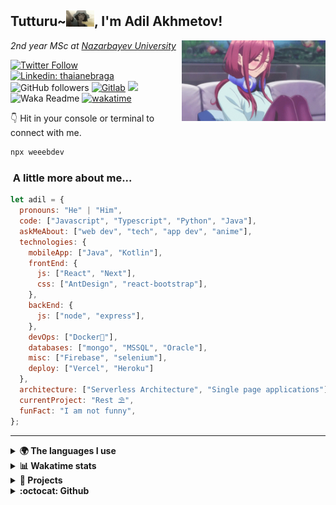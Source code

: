 <h2>Tutturu~<img src="img/tuturu.gif" width="45" alt="">, I'm Adil Akhmetov! <img src="img/miku-dance.gif" width="50" alt=""></h2>
<img align='right' src="img/miku.gif" width="230" alt="">
<p><em>2nd year MSc at <a href="https://nu.edu.kz/">Nazarbayev University</a>
<a href="https://sdu.edu.kz/"><img src="img/sdu-ahegao.svg" align="right" width="100" alt=""></a>
</em></p>

[![Twitter Follow](https://img.shields.io/twitter/follow/weeebdev?label=Follow)](https://twitter.com/intent/follow?screen_name=weeebdev)
[![Linkedin: thaianebraga](https://img.shields.io/badge/-adildev-blue?style=flat-square&logo=Linkedin&logoColor=white&link=https://www.linkedin.com/in/adildev/)](https://www.linkedin.com/in/adildev/)
![GitHub followers](https://img.shields.io/github/followers/weeebdev?label=Follow&style=flat-square)
[![Gitlab](https://img.shields.io/badge/Gitlab-weeebdev-orange?style=flat-square&logo=gitlab)](https://gitlab.com/weeebdev)
![](https://visitor-badge.glitch.me/badge?page_id=weeebdev.weeebdev)
![Waka Readme](https://github.com/weeebdev/weeebdev/workflows/Waka%20Readme/badge.svg)
[![wakatime](https://wakatime.com/badge/user/1fb6390f-222e-4088-8de8-840ef1443858.svg)](https://wakatime.com/@1fb6390f-222e-4088-8de8-840ef1443858)
<!-- [![Leetcode badge](https://leetcode-badge.chyroc.cn/?name=user3449f)](https://leetcode.com/user3449f/) -->

👇 Hit in your console or terminal to connect with me.

```bash
npx weeebdev
```

### <img src="https://media.giphy.com/media/VgCDAzcKvsR6OM0uWg/giphy.gif" width="50" alt=""> A little more about me...

```javascript
let adil = {
  pronouns: "He" | "Him",
  code: ["Javascript", "Typescript", "Python", "Java"],
  askMeAbout: ["web dev", "tech", "app dev", "anime"],
  technologies: {
    mobileApp: ["Java", "Kotlin"],
    frontEnd: {
      js: ["React", "Next"],
      css: ["AntDesign", "react-bootstrap"],
    },
    backEnd: {
      js: ["node", "express"],
    },
    devOps: ["Docker🐳"],
    databases: ["mongo", "MSSQL", "Oracle"],
    misc: ["Firebase", "selenium"],
    deploy: ["Vercel", "Heroku"]
  },
  architecture: ["Serverless Architecture", "Single page applications"],
  currentProject: "Rest ⛱",
  funFact: "I am not funny",
};
```

---

<details>
  <summary><b>🌍 The languages I use</b></summary>
  <hr>
  
  
| ⏰ Past month | ⌛️ Past Year |
|---|---|
| <a href="https://wakatime.com/@adildev"><img src="https://wakatime.com/share/@adilDev/4ebe423a-b427-4031-b073-d221b9528df7.svg" height="300px"></a> | <a href="https://wakatime.com/@adildev"><img src="https://wakatime.com/share/@adilDev/1b4a30f1-9a7f-47fe-b8d2-0fc90f37fcd3.svg" height="300px"></a> |
</details>

<details>
<summary><b>📊 Wakatime stats</b><br></summary>
<div>
<hr/>

<!--START_SECTION:waka-->
![Code Time](http://img.shields.io/badge/Code%20Time-4%2C264%20hrs%209%20mins-blue)

![Profile Views](http://img.shields.io/badge/Profile%20Views-0-blue)

![Lines of code](https://img.shields.io/badge/From%20Hello%20World%20I%27ve%20Written-7.7%20million%20lines%20of%20code-blue)

**🐱 My GitHub Data** 

> 📦 541.9 kB Used in GitHub's Storage 
 > 
> 🏆 429 Contributions in the Year 2024
 > 
> 💼 Opted to Hire
 > 
> 📜 61 Public Repositories 
 > 
> 🔑 14 Private Repositories 
 > 
**I'm an Early 🐤** 

```text
🌞 Morning                373 commits         █░░░░░░░░░░░░░░░░░░░░░░░░   04.95 % 
🌆 Daytime                3719 commits        ████████████░░░░░░░░░░░░░   49.32 % 
🌃 Evening                2882 commits        ██████████░░░░░░░░░░░░░░░   38.22 % 
🌙 Night                  566 commits         ██░░░░░░░░░░░░░░░░░░░░░░░   07.51 % 
```
📅 **I'm Most Productive on Tuesday** 

```text
Monday                   861 commits         ███░░░░░░░░░░░░░░░░░░░░░░   11.42 % 
Tuesday                  1972 commits        ███████░░░░░░░░░░░░░░░░░░   26.15 % 
Wednesday                854 commits         ███░░░░░░░░░░░░░░░░░░░░░░   11.33 % 
Thursday                 1031 commits        ███░░░░░░░░░░░░░░░░░░░░░░   13.67 % 
Friday                   377 commits         █░░░░░░░░░░░░░░░░░░░░░░░░   05.00 % 
Saturday                 796 commits         ███░░░░░░░░░░░░░░░░░░░░░░   10.56 % 
Sunday                   1649 commits        █████░░░░░░░░░░░░░░░░░░░░   21.87 % 
```


📊 **This Week I Spent My Time On** 

```text
🕑︎ Time Zone: Asia/Almaty

💬 Programming Languages: 
Other                    12 hrs 36 mins      ████████████████░░░░░░░░░   62.43 % 
Python                   4 hrs 37 mins       ██████░░░░░░░░░░░░░░░░░░░   22.92 % 
C++                      1 hr 7 mins         █░░░░░░░░░░░░░░░░░░░░░░░░   05.57 % 
Bash                     1 hr 2 mins         █░░░░░░░░░░░░░░░░░░░░░░░░   05.19 % 
Markdown                 20 mins             ░░░░░░░░░░░░░░░░░░░░░░░░░   01.73 % 

🔥 Editors: 
Chrome                   10 hrs 2 mins       ████████████░░░░░░░░░░░░░   49.71 % 
VS Code                  4 hrs 42 mins       ██████░░░░░░░░░░░░░░░░░░░   23.35 % 
fish                     3 hrs 35 mins       ████░░░░░░░░░░░░░░░░░░░░░   17.76 % 
Neovim                   1 hr 30 mins        ██░░░░░░░░░░░░░░░░░░░░░░░   07.46 % 
Obsidian                 20 mins             ░░░░░░░░░░░░░░░░░░░░░░░░░   01.73 % 

🐱‍💻 Projects: 
experiments              8 hrs 20 mins       ██████████░░░░░░░░░░░░░░░   41.30 % 
contests                 2 hrs 25 mins       ███░░░░░░░░░░░░░░░░░░░░░░   11.98 % 
Terminal                 1 hr 52 mins        ██░░░░░░░░░░░░░░░░░░░░░░░   09.25 % 
Writing                  1 hr 38 mins        ██░░░░░░░░░░░░░░░░░░░░░░░   08.10 % 
AutoStreamlit            57 mins             █░░░░░░░░░░░░░░░░░░░░░░░░   04.71 % 

💻 Operating System: 
Mac                      20 hrs 11 mins      █████████████████████████   100.00 % 
```

**I Mostly Code in Jupyter Notebook** 

```text
Python                   5 repos             █░░░░░░░░░░░░░░░░░░░░░░░░   05.68 % 
CSS                      4 repos             █░░░░░░░░░░░░░░░░░░░░░░░░   04.55 % 
C++                      1 repo              ░░░░░░░░░░░░░░░░░░░░░░░░░   01.14 % 
Lua                      1 repo              ░░░░░░░░░░░░░░░░░░░░░░░░░   01.14 % 
Promela                  1 repo              ░░░░░░░░░░░░░░░░░░░░░░░░░   01.14 % 
```



**Timeline**

![Lines of Code chart](https://raw.githubusercontent.com/weeebdev/weeebdev/master/assets/bar_graph.png)


 Last Updated on 10/03/2024 01:25:32 UTC
<!--END_SECTION:waka-->
</div>
</details>

<details>
<summary><b>🧾 Projects</b></summary>
<hr>

|Project|Status|
|---|---|
|[![ReadMe Card](https://github-readme-stats.vercel.app/api/pin/?username=weeebdev&repo=waifu.pics&theme=dracula)](https://github.com/weeebdev/waifu.pics)|[![time tracker](https://wakatime.com/badge/github/weeebdev/waifu.pics.svg)](https://wakatime.com/badge/github/weeebdev/waifu.pics)|
|[![ReadMe Card](https://github-readme-stats.vercel.app/api/pin/?username=mentor-ship&repo=mentorship&theme=dracula)](https://github.com/Mentor-ship/Mentorship)|[![time tracker](https://wakatime.com/badge/github/Mentor-ship/Mentorship.svg)](https://wakatime.com/badge/github/Mentor-ship/Mentorship)|
|[![ReadMe Card](https://github-readme-stats.vercel.app/api/pin/?username=masters-and-Abu&repo=tolqyn&theme=dracula)](https://github.com/Masters-and-Abu/Tolqyn)|[![time tracker](https://wakatime.com/badge/github/Masters-and-Abu/Tolqyn.svg)](https://wakatime.com/badge/github/Masters-and-Abu/Tolqyn)|
|[![ReadMe Card](https://github-readme-stats.vercel.app/api/pin/?username=dracula&repo=unigram&theme=dracula)](https://github.com/dracula/unigram)||

</details>

<details>
  <summary><b>:octocat: Github</b></summary>
  <hr>
  <a href="https://sourcekarma.vercel.app/weeebdev"><img src="https://sourcekarma-og.vercel.app/api/weeebdev/github" alt="" align="left"/></a>
  <img src="https://github-readme-stats.vercel.app/api?username=weeebdev&show_icons=true&theme=dracula&hide_title=true&hide_rank=true&count_private=true" align="right"/>
</details>
<div align="center">
  <kbd>
    <img src="https://waifu.now.sh/sfw/hug" alt="">
  </kbd>
</div>
